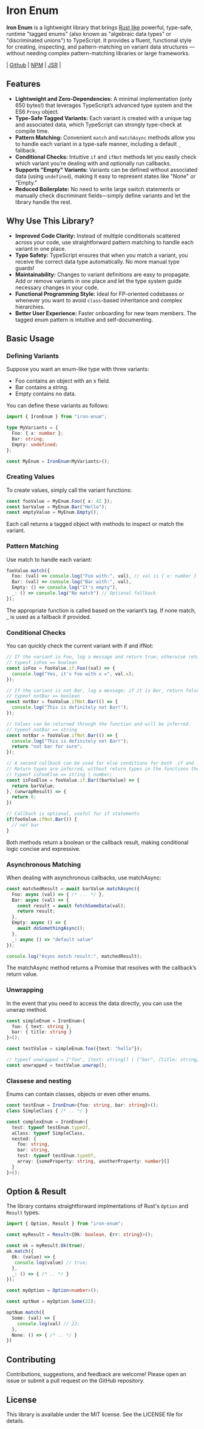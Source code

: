 # Iron Enum

**Iron Enum** is a lightweight library that brings [Rust like](https://doc.rust-lang.org/rust-by-example/custom_types/enum.html) powerful, type-safe, runtime "tagged enums" (also known as "algebraic data types" or "discriminated unions") to TypeScript. It provides a fluent, functional style for creating, inspecting, and pattern-matching on variant data structures — without needing complex pattern-matching libraries or large frameworks.

| [Github](https://github.com/only-cliches/iron-enum) | [NPM](https://www.npmjs.com/package/iron-enum) | [JSR](https://jsr.io/@onlycliches/iron-enum) |

## Features

- **Lightweight and Zero-Dependencies:** A minimal implementation (only 650 bytes!) that leverages TypeScript’s advanced type system and the ES6 `Proxy` object.
- **Type-Safe Tagged Variants:** Each variant is created with a unique tag and associated data, which TypeScript can strongly type-check at compile time.
- **Pattern Matching:** Convenient `match` and `matchAsync` methods allow you to handle each variant in a type-safe manner, including a default `_` fallback.
- **Conditional Checks:** Intuitive `if` and `ifNot` methods let you easily check which variant you’re dealing with and optionally run callbacks.
- **Supports "Empty" Variants:** Variants can be defined without associated data (using `undefined`), making it easy to represent states like "None" or "Empty."
- **Reduced Boilerplate:** No need to write large switch statements or manually check discriminant fields—simply define variants and let the library handle the rest.

## Why Use This Library?

- **Improved Code Clarity:** Instead of multiple conditionals scattered across your code, use straightforward pattern matching to handle each variant in one place.
- **Type Safety:** TypeScript ensures that when you match a variant, you receive the correct data type automatically. No more manual type guards!
- **Maintainability:** Changes to variant definitions are easy to propagate. Add or remove variants in one place and let the type system guide necessary changes in your code.
- **Functional Programming Style:** Ideal for FP-oriented codebases or whenever you want to avoid `class`-based inheritance and complex hierarchies.
- **Better User Experience:** Faster onboarding for new team members. The tagged enum pattern is intuitive and self-documenting.

## Basic Usage

### Defining Variants
Suppose you want an enum-like type with three variants:
- Foo contains an object with an x field.
- Bar contains a string.
- Empty contains no data.

You can define these variants as follows:

```ts
import { IronEnum } from "iron-enum";

type MyVariants = {
  Foo: { x: number };
  Bar: string;
  Empty: undefined;
};

const MyEnum = IronEnum<MyVariants>();
```

### Creating Values
To create values, simply call the variant functions:

```ts
const fooValue = MyEnum.Foo({ x: 42 });
const barValue = MyEnum.Bar("Hello");
const emptyValue = MyEnum.Empty();
```
Each call returns a tagged object with methods to inspect or match the variant.

### Pattern Matching
Use match to handle each variant:
```ts
fooValue.match({
  Foo: (val) => console.log("Foo with:", val), // val is { x: number }
  Bar: (val) => console.log("Bar with:", val),
  Empty: () => console.log("It's empty"),
  _: () => console.log("No match") // Optional fallback
});
```
The appropriate function is called based on the variant’s tag. If none match, _ is used as a fallback if provided.

### Conditional Checks
You can quickly check the current variant with if and ifNot:

```ts
// If the variant is Foo, log a message and return true; otherwise return false.
// typeof isFoo == boolean
const isFoo = fooValue.if.Foo((val) => {
  console.log("Yes, it's Foo with x =", val.x);
});

// If the variant is not Bar, log a message; if it is Bar, return false.
// typeof notBar == boolean
const notBar = fooValue.ifNot.Bar(() => {
  console.log("This is definitely not Bar!");
});

// Values can be returned through the function and will be inferred.
// typeof notBar == string
const notBar = fooValue.ifNot.Bar(() => {
  console.log("This is definitely not Bar!");
  return "not bar for sure";
});

// A second callback can be used for else conditions for both .if and .ifNot:
// Return types are inferred, without return types in the functions the default return is boolean.
// typeof isFooElse == string | number;
const isFooElse = fooValue.if.Bar((barValue) => {
  return barValue;
}, (unwrapResult) => {
  return 0;
})

// Callback is optional, useful for if statements
if(fooValue.ifNot.Bar()) {
  // not bar 
}
```
Both methods return a boolean or the callback result, making conditional logic concise and expressive.

### Asynchronous Matching
When dealing with asynchronous callbacks, use matchAsync:
```ts
const matchedResult = await barValue.matchAsync({
  Foo: async (val) => { /* ... */ },
  Bar: async (val) => { 
    const result = await fetchSomeData(val);
    return result;
  },
  Empty: async () => {
    await doSomethingAsync();
  },
  _: async () => "default value"
});

console.log("Async match result:", matchedResult);

```
The matchAsync method returns a Promise that resolves with the callback’s return value.

### Unwrapping
In the event that you need to access the data directly, you can use the unwrap method.

```ts
const simpleEnum = IronEnum<{
  foo: { text: string },
  bar: { title: string }
}>();

const testValue = simpleEnum.foo({text: "hello"});

// typeof unwrapped = ["foo", {text: string}] | ["bar", {title: string}]
const unwrapped = testValue.unwrap();
```

### Classese and nesting
Enums can contain classes, objects or even other enums.
```ts
const testEnum = IronEnum<{foo: string, bar: string}>();
class SimpleClass { /* .. */ }

const complexEnum = IronEnum<{
  test: typeof testEnum.typeOf,
  aClass: typeof SimpleClass,
  nested: {
    foo: string,
    bar: string,
    test: typeof testEnum.typeOf,
    array: {someProperty: string, anotherProperty: number}[]
  }
}>();
```

## Option & Result
The library contains straightforward implmentations of Rust's `Option` and `Result` types.
```ts
import { Option, Result } from "iron-enum";

const myResult = Result<{Ok: boolean, Err: string}>();

const ok = myResult.Ok(true);
ok.match({
  Ok: (value) => {
   console.log(value) // true;
  },
  _: () => { /* .. */ }
});

const myOption = Option<number>();

const optNum = myOption.Some(22);

optNum.match({
  Some: (val) => {
    console.log(val) // 22;
  },
  None: () => { /* .. */ }
})

```

## Contributing

Contributions, suggestions, and feedback are welcome! Please open an issue or submit a pull request on the GitHub repository.

## License

This library is available under the MIT license. See the LICENSE file for details.